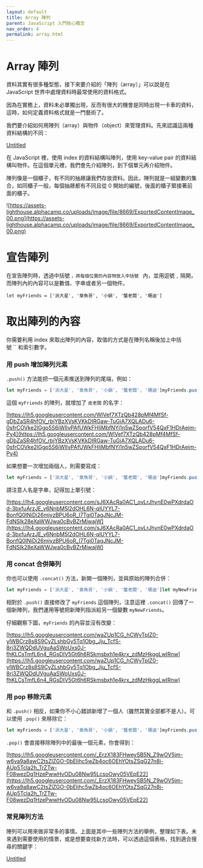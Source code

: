 ```yaml
---
layout: default
title: Array 陣列
parent: JavaScript 入門核心概念
nav_order: 4
permalink: array.html
---
```

# Array 陣列

資料其實有很多種型態，接下來要介紹的「陣列（array）」可以說是在 JavaScript 世界中處理資料時最常使用的資料格式。

因為在實務上，資料未必單獨出現，反而有很大的機會是同時出現一卡車的資料，這時，如何定義資料格式就是一門藝術了。

我們要介紹如何用陣列（array）與物件（object）來管理資料。先來認識這兩種資料結構的不同：

[Untitled](Array%20%E9%99%A3%E5%88%97%20a8df4579bcd745a5ac39259f6420eebb/Untitled%20Database%208dd2b00f0e144af29282fb5fd618ed3f.csv)

在 JavaScript 裡，使用 index 的資料結構叫陣列，使用 key-value pair 的資料結構叫物件。在這個單元裡，我們會先介紹陣列，到下個單元再介紹物件。

陣列像是一個櫃子，有不同的抽屜讓我們存放資料。因此，陣列就是一組變數的集合，如同櫃子一般，每個抽屜都有不同且從 0 開始的編號，後面的櫃子緊接著前面的櫃子。

![https://assets-lighthouse.alphacamp.co/uploads/image/file/8669/ExportedContentImage_00.png](https://assets-lighthouse.alphacamp.co/uploads/image/file/8669/ExportedContentImage_00.png)

# 宣告陣列

在宣告陣列時，透過中括號 ``，將每個位置的內容物放入中括號 `` 內，並用逗號 `,` 隔開，而陣列內的內容可以是數值、字串或者另一個物件。

```
let myFriends = ['派大星', '章魚哥', '小蝸', '蟹老闆', '珊迪']
```

# 取出陣列的內容

你需要利用 index 來取出陣列的內容，取值的方式是在陣列名稱後加上中括號 `` 和索引數字。

### **用 push 增加陣列元素**

`.push()` 方法能把一個元素推送到陣列的尾端，例如：

```jsx
let myFriends = ['派大星', '章魚哥', '小蝸', '蟹老闆', '珊迪']myFriends.push('皮老闆')console.log(myFriends)

```

這個 `myFriends` 的陣列，就增加了 `皮老闆` 的名字：

[https://lh5.googleusercontent.com/WlVef7XTzQb428pMf4MfSf-gDbZaSR4hfOV_rbjYBzXVsKVKkDIRGaw-TuGiA7XQLADu6-0sfrCOVke2lGgo5S6iWIIvPAfUWkFHIiMbfNYi1n5wZSporfV54QxF1HDrAeim-Py4](https://lh5.googleusercontent.com/WlVef7XTzQb428pMf4MfSf-gDbZaSR4hfOV_rbjYBzXVsKVKkDIRGaw-TuGiA7XQLADu6-0sfrCOVke2lGgo5S6iWIIvPAfUWkFHIiMbfNYi1n5wZSporfV54QxF1HDrAeim-Py4)

如果想要一次增加兩個人，則需要寫成：

```jsx
let myFriends = ['派大星', '章魚哥', '小蝸', '蟹老闆', '珊迪']myFriends.push('皮老闆', '凱倫')console.log(myFriends)
```

請注意人名是字串，記得加上單引號：

[https://lh4.googleusercontent.com/sJ6XAcRa0AC1_ovLrJhynE0wPXdrdaOd-3bxfuArzJE_y6NnbM5l2dOHL6N-qlUYYL7-BonfQ0INiDi26mjyzBPU6oR_I7Tgi0TagJNcJM-FdNSlk28eXaWWJwa0cBvBZrMiwajW](https://lh4.googleusercontent.com/sJ6XAcRa0AC1_ovLrJhynE0wPXdrdaOd-3bxfuArzJE_y6NnbM5l2dOHL6N-qlUYYL7-BonfQ0INiDi26mjyzBPU6oR_I7Tgi0TagJNcJM-FdNSlk28eXaWWJwa0cBvBZrMiwajW)

### **用 concat 合併陣列**

你也可以使用 `.concat()` 方法，新開一個陣列，並與原始的陣列合併：

```jsx
let myFriends = ['派大星', '章魚哥', '小蝸', '蟹老闆', '珊迪']let myNewFriends = myFriends.concat(['皮老闆', '凱倫'])console.log(myNewFriends)
```

相對於 `.push()` 直接修改了 `myFriends` 這個陣列，注意這裡 `.concat()` 回傳了一個新陣列，我們運用等號把新陣列指派給另一個變數 `myNewFriends`。

仔細觀察下圖，`myFriends` 的內容並沒有改變：

[https://lh5.googleusercontent.com/waZUp1CG_hCWyTplZ0-ylWBCrz8s8S9CyZLshbGy5Tq1Obg_Jju_TcfS-8rj3ZWQDdUVguAaSWoUxs0J-fhKLCsTmfL6n4_RGsDIV5Gt6h6RSkmsbxh1e4krx_zdMzHkggLwIRnw](https://lh5.googleusercontent.com/waZUp1CG_hCWyTplZ0-ylWBCrz8s8S9CyZLshbGy5Tq1Obg_Jju_TcfS-8rj3ZWQDdUVguAaSWoUxs0J-fhKLCsTmfL6n4_RGsDIV5Gt6h6RSkmsbxh1e4krx_zdMzHkggLwIRnw)

### **用 pop 移除元素**

和 `.push()` 相反，如果你不小心錯誤新增了一個人（雖然其實全部都不是人）。可以使用 `.pop()` 來移除它：

```jsx
let myFriends = ['派大星', '章魚哥', '小蝸', '蟹老闆', '珊迪']myFriends.push('皮老闆')console.log(myFriends)myFriends.pop()console.log(myFriends)
```

`.pop()` 會直接移除陣列中的最後一個元素，你會得到：

[https://lh5.googleusercontent.com/_ErzX183FHweySB5N_Z9wOV5jm-w6va9a8awC2tsZlZGO-0bElihc5wZb4oc6OEhYOtsZSqG27n8i-AUp5Tcla2h_TrZTw-F08wezDq1HzePwwHvODu08Nw95LcsoOwy05VEpE22](https://lh5.googleusercontent.com/_ErzX183FHweySB5N_Z9wOV5jm-w6va9a8awC2tsZlZGO-0bElihc5wZb4oc6OEhYOtsZSqG27n8i-AUp5Tcla2h_TrZTw-F08wezDq1HzePwwHvODu08Nw95LcsoOwy05VEpE22)

### **常見陣列方法**

陣列可以用來做非常多的事情。上面是其中一些陣列方法的舉例，整理如下表。未來遇到需要使用的情景，或是想要查找新方法時，可以透過這個表格，找到適合搜尋的關鍵字：

[Untitled](Array%20%E9%99%A3%E5%88%97%20a8df4579bcd745a5ac39259f6420eebb/Untitled%20Database%2086d2dc11d2124b908063ff96eec17ef4.csv)
